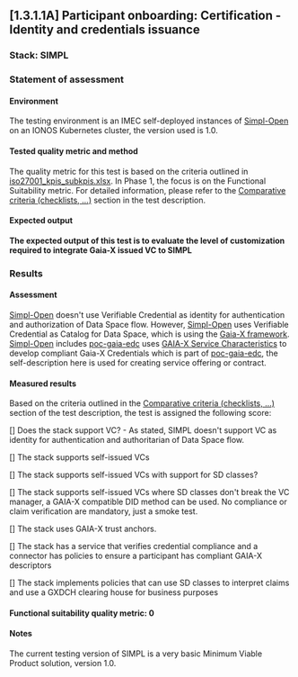 ## [1.3.1.1A] Participant onboarding: Certification - Identity and credentials issuance
### Stack: SIMPL

### Statement of assessment
#### Environment
The testing environment is an IMEC self-deployed instances of [Simpl-Open](https://code.europa.eu/simpl/simpl-open) on an IONOS Kubernetes cluster, the version used is 1.0.

#### Tested quality metric and method
The quality metric for this test is based on the criteria outlined in [iso27001_kpis_subkpis.xlsx](../../../../../design_decisions/background_info/iso27001_kpis_subkpis.xlsx). In Phase 1, the focus is on the Functional Suitability metric. For detailed information, please refer to the [Comparative criteria (checklists, ...)](./test.md#comparative-criteria-checklists-) section in the test description.

#### Expected output
**The expected output of this test is to evaluate the level of customization required to integrate Gaia-X issued VC to SIMPL**

### Results
#### Assessment

[Simpl-Open](https://code.europa.eu/simpl/simpl-open) doesn't use Verifiable Credential as identity for authentication and authorization of Data Space flow.
However, [Simpl-Open](https://code.europa.eu/simpl/simpl-open) uses Verifiable Credential as Catalog for Data Space, which is using the [Gaia-X framework](https://gaia-x.eu/news-press/gaia-x-and-catalogues/).
[Simpl-Open](https://code.europa.eu/simpl/simpl-open) includes [poc-gaia-edc](https://code.europa.eu/simpl/simpl-open/development/gaia-x-edc/poc-gaia-edc) uses [GAIA-X Service Characteristics](https://gitlab.eclipse.org/eclipse/xfsc/self-description-tooling/sd-schemas/sd-schemas) to
develop compliant Gaia-X Credentials which is part of [poc-gaia-edc](https://gitlab.eclipse.org/eclipse/xfsc/self-description-tooling), the self-description here is used for creating service offering or contract.

#### Measured results

Based on the criteria outlined in the [Comparative criteria (checklists, ...)](./test.md#comparative-criteria) section of the test description, the test is assigned the following score:

[] Does the stack support VC? - As stated, SIMPL doesn't support VC as identity for authentication and authoritarian of Data Space flow.

[] The stack supports self-issued VCs 

[] The stack supports self-issued VCs with support for SD classes? 

[] The stack supports self-issued VCs where SD classes don't break the VC manager, a GAIA-X compatible DID method can
be used. No compliance or claim verification are mandatory, just a smoke test. 

[] The stack uses GAIA-X trust anchors.

[] The stack has a service that verifies credential compliance and a connector has policies to ensure a participant has
compliant GAIA-X descriptors 

[] The stack implements policies that can use SD classes to interpret claims and use a GXDCH clearing house for business
purposes

#### Functional suitability quality metric: 0

#### Notes

The current testing version of SIMPL is a very basic Minimum Viable Product solution, version 1.0.   
